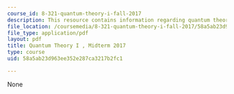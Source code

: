 ```yaml
---
course_id: 8-321-quantum-theory-i-fall-2017
description: This resource contains information regarding quantum theory I, exams.
file_location: /coursemedia/8-321-quantum-theory-i-fall-2017/58a5ab23d963ee352e287ca3217b2fc1_MIT8_321F17_Midterm_2017.pdf
file_type: application/pdf
layout: pdf
title: Quantum Theory I , Midterm 2017
type: course
uid: 58a5ab23d963ee352e287ca3217b2fc1

---
```

None